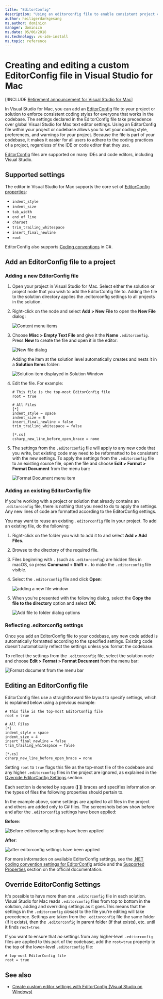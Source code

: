 ```yaml
---
title: "EditorConfig"
description: "Using an editorconfig file to enable consistent project coding styles in Visual Studio for Mac."
author: heiligerdankgesang 
ms.author: dominicn
manager: dominicn
ms.date: 05/06/2018
ms.technology: vs-ide-install
ms.topic: reference
---
```

# Creating and editing a custom EditorConfig file in Visual Studio for Mac

 [!INCLUDE [Retirement announcement for Visual Studio for Mac](includes/vsmac-retirement.md)]

In Visual Studio for Mac, you can add an [EditorConfig](https://editorconfig.org/) file to your project or solution to enforce consistent coding styles for everyone that works in the codebase. The settings declared in the EditorConfig file take precedence over global Visual Studio for Mac text editor settings. Using an EditorConfig file within your project or codebase allows you to set your coding style, preferences, and warnings for your project. Because the file is part of your codebase, it makes it easier for all users to adhere to the coding practices of a project, regardless of the IDE or code editor that they use.

[EditorConfig](https://editorconfig.org/) files are supported on many IDEs and code editors, including Visual Studio.

## Supported settings

The editor in Visual Studio for Mac supports the core set of [EditorConfig properties](https://editorconfig.org/#supported-properties):

- `indent_style`
- `indent_size`
- `tab_width`
- `end_of_line`
- `charset`
- `trim_trailing_whitespace`
- `insert_final_newline`
- `root`

EditorConfig also supports [Coding conventions](/visualstudio/ide/editorconfig-code-style-settings-reference) in C#.

## Add an EditorConfig file to a project

### Adding a new EditorConfig file

1. Open your project in Visual Studio for Mac. Select either the solution or project node that you wish to add the EditorConfig file to. Adding the file to the solution directory applies the .editorconfig settings to all projects in the solution.

2. Right-click on the node and select **Add > New File** to open the **New File** dialog:

    ![Content menu items](media/editorconfig-image0.png)

3. Choose **Misc > Empty Text File** and give it the **Name** `.editorconfig`. Press **New** to create the file and open it in the editor:

    ![New file dialog](media/editorconfig-image1.png)

    Adding the item at the solution level automatically creates and nests it in a **Solution Items** folder:

    ![Solution item displayed in Solution Window](media/editorconfig-image1a.png)

4. Edit the file. For example:

    ```EditorConfig
    # This file is the top-most EditorConfig file
    root = true

    # All Files
    [*]
    indent_style = space
    indent_size = 8
    insert_final_newline = false
    trim_trailing_whitespace = false

    [*.cs]
    csharp_new_line_before_open_brace = none
    ```

4. The settings from the `.editorconfig` file will apply to any new code that you write, but existing code may need to be reformatted to be consistent with the new settings. To apply the settings from the `.editorconfig` file to an existing source file, open the file and choose **Edit > Format > Format Document** from the menu bar::

    ![Format Document menu item](media/editorconfig-image2.png)

### Adding an existing EditorConfig file

If you're working with a project or solution that already contains an `.editorconfig` file, there is nothing that you need to do to apply the settings. Any new lines of code are formatted according to the EditorConfig settings.

You may want to reuse an existing `.editorconfig` file in your project. To add an existing file, do the following:

1. Right-click on the folder you wish to add it to and select **Add > Add Files**.

2. Browse to the directory of the required file.

3. Files beginning with `.` (such as `.editorconfig`) are hidden files in macOS,  so press **Command + Shift + .** to make the `.editorconfig` file visible.

4. Select the `.editorconfig` file and click **Open**:

    ![adding a new file window](media/editorconfig-image3b.png)

5. When you're presented with the following dialog, select the **Copy the file to the directory** option and select **OK**:

    ![Add file to folder dialog options](media/editorconfig-image3.png)

### Reflecting .editorconfig settings

Once you add an EditorConfig file to your codebase, any new code added is automatically formatted according to the specified settings. Existing code doesn't automatically reflect the settings unless you  format the codebase.

To reflect the settings from the `.editorconfig` file, select the solution node and choose **Edit > Format > Format Document** from the menu bar:

![Format document from the menu bar](media/editorconfig-image3a.png)

## Editing an EditorConfig file

EditorConfig files use a straightforward file layout to specify settings, which is explained below using a previous example:

```EditorConfig
# This file is the top-most EditorConfig file
root = true

# All Files
[*]
indent_style = space
indent_size = 4
insert_final_newline = false
trim_trailing_whitespace = false

[*.cs]
csharp_new_line_before_open_brace = none
```

Setting `root` to `true` flags this file as the top-most file of the codebase and any higher `.editorconfig` files in the project are ignored, as explained in the [Override EditorConfig Settings](#override-editorconfig-settings) section.

Each section is denoted by square (**[ ]**) braces and specifies information on the types of files the following properties should pertain to.

In the example above, some settings are applied to all files in the project and others are added only to C# files. The screenshots below show before and after the `.editorconfig` settings have been applied:

**Before**:

![Before editorconfig settings have been applied](media/editorconfig-image4.png)

**After**:

![after editorconfig settings have been applied](media/editorconfig-image5.png)

For more information on available EditorConfig settings, see the [.NET coding convention settings for EditorConfig](/visualstudio/ide/editorconfig-code-style-settings-reference) article and the [Supported Properties](https://editorconfig.org/#supported-properties) section on the official documentation.

## Override EditorConfig Settings

It's possible to have more than one `.editorconfig` file in each solution. Visual Studio for Mac reads `.editorconfig` files from top to bottom in the solution, adding and overriding settings as it goes.This means that the settings in the `.editorconfig` _closest_ to the file you're editing will take precedence. Settings are taken from the `.editorconfig` file the same folder (if it exists), then the `.editorconfig` in parent folder (if that exists), etc. until it finds `root=true`.

If you want to ensure that _no_ settings from any higher-level `.editorconfig` files are applied to this part of the codebase, add the `root=true` property to the top of the lower-level `.editorconfig` file:

```EditorConfig
# top-most EditorConfig file
root = true
```

## See also

- [Create custom editor settings with EditorConfig (Visual Studio on Windows)](/visualstudio/ide/create-portable-custom-editor-options)